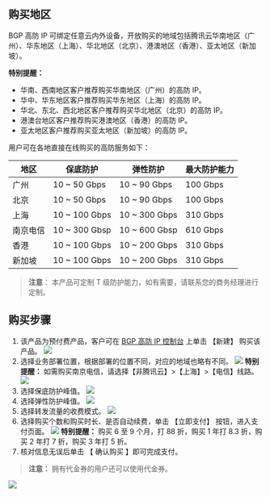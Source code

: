 ## 购买地区
BGP 高防 IP 可绑定任意云内外设备，开放购买的地域包括腾讯云华南地区（广州）、华东地区（上海）、华北地区（北京）、港澳地区（香港）、亚太地区（新加坡）。

 **特别提醒：**
- 华南、西南地区客户推荐购买华南地区（广州）的高防 IP。
- 华中、华东地区客户推荐购买华东地区（上海）的高防 IP。
- 华北、东北、西北地区客户推荐购买华北地区（北京）的高防 IP。
- 港澳台地区客户推荐购买港澳地区（香港）的高防 IP。
- 亚太地区客户推荐购买亚太地区（新加坡）的高防 IP。

用户可在各地直接在线购买的高防服务如下：

| 地区   | 保底防护       | 弹性防护       | 最大防护能力  |
| ------ | -------- | ------- | ------- |
| 广州   | 10 ~ 50 Gbps  | 10 ~ 90 Gbps  | 100 Gbps |
| 北京   | 10 ~ 50 Gbps  | 10 ~ 90 Gbps  | 100 Gbps |
| 上海   | 10 ~ 100 Gbps | 10 ~ 300 Gbps | 310 Gbps |
| 南京电信 | 10 ~ 300 Gbsp | 10 ~ 600 Gbsp | 610 Gbps |
| 香港   | 10 ~ 100 Gbps | 10 ~ 200 Gbps | 310 Gbps |
| 新加坡  | 10 ~ 100 Gbps | 10 ~ 200 Gbps | 310 Gbps |

>**注意**：
>本产品可定制 T 级防护能力，如有需要，请联系您的商务经理进行定制。

## 购买步骤
1. 该产品为预付费产品，客户可在 [ BGP 高防 IP 控制台](https://console.cloud.tencent.com/dayu/bgpip) 上单击 【新建】 购买该产品。
 ![](https://main.qcloudimg.com/raw/18740d9e43ba701c2a28eeb0283c164f.png)
2. 选择业务部署位置，根据部署的位置不同，对应的地域也略有不同。
 ![](https://main.qcloudimg.com/raw/089c13f6cac3080512c4a4439692c98d.png)
**特别提醒：**
如需购买南京电信，请选择【非腾讯云】>【上海】>【电信】线路。
 ![](https://main.qcloudimg.com/raw/f0295231fee0f168e7e5ac13e6e0bfa4.png)
3.  选择保底防护峰值。
 ![](https://main.qcloudimg.com/raw/76628db0af5f1caf5865090d0bb2968f.png)
4. 选择弹性防护峰值。
 ![](https://main.qcloudimg.com/raw/623e43de44210ee6431b3753fbedc76e.png)
5. 选择转发流量的收费模式。
 ![](https://main.qcloudimg.com/raw/e5bc2922b9a132745918b5ef37673023.png)
6.  选择购买个数和购买时长、是否自动续费，单击 【立即支付】 按钮，进入支付页面。
 ![](https://main.qcloudimg.com/raw/70008b44a267aed2e4d61319e57f8860.png)
 **特别提醒：**
 购买  6  至  9 个月，打  88  折，购买  1  年打  8.3  折，购买  2  年打  7  折，购买  3  年打  5 折。
7. 核对信息无误后单击 【 确认购买 】即可完成支付。
> **注意：**
> 拥有代金券的用户还可以使用代金券。

  ![](https://main.qcloudimg.com/raw/6632ace9b4e49cb16c05e71e8da561ba.png)


